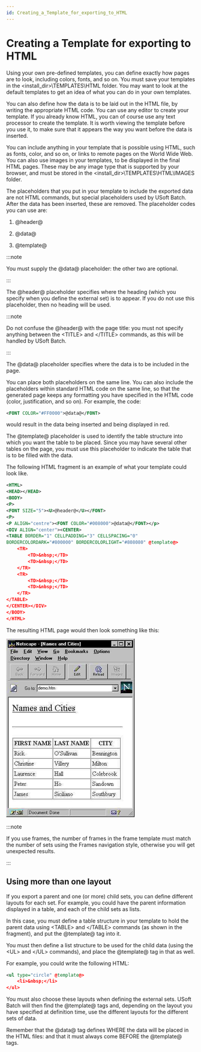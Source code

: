 ```yaml
---
id: Creating_a_Template_for_exporting_to_HTML
---
```


# Creating a Template for exporting to HTML

Using your own pre-defined templates, you can define exactly how pages are to look, including colors, fonts, and so on. You must save your templates in the \<install_dir>\\TEMPLATES\\HTML folder. You may want to look at the default templates to get an idea of what you can do in your own templates.

You can also define how the data is to be laid out in the HTML file, by writing the appropriate HTML code. You can use any editor to create your template. If you already know HTML, you can of course use any text processor to create the template. It is worth viewing the template before you use it, to make sure that it appears the way you want before the data is inserted.

You can include anything in your template that is possible using HTML, such as fonts, color, and so on, or links to remote pages on the World Wide Web. You can also use images in your templates, to be displayed in the final HTML pages. These may be any image type that is supported by your browser, and must be stored in the \<install_dir>\\TEMPLATES\\HTML\\IMAGES folder.

The placeholders that you put in your template to include the exported data are not HTML commands, but special placeholders used by USoft Batch. After the data has been inserted, these are removed. The placeholder codes you can use are:

1. @header@

2. @data@

3. @template@


:::note

You must supply the @data@ placeholder: the other two are optional.

:::

The @header@ placeholder specifies where the heading (which you specify when you define the external set) is to appear. If you do not use this placeholder, then no heading will be used.


:::note

Do not confuse the @header@ with the page title: you must not specify anything between the \<TITLE> and \</TITLE> commands, as this will be handled by USoft Batch.

:::

The @data@ placeholder specifies where the data is to be included in the page.

You can place both placeholders on the same line. You can also include the placeholders within standard HTML code on the same line, so that the generated page keeps any formatting you have specified in the HTML code (color, justification, and so on). For example, the code:

```xml
<FONT COLOR="#FF0000">@data@</FONT>

```

would result in the data being inserted and being displayed in red.

The @template@ placeholder is used to identify the table structure into which you want the table to be placed. Since you may have several other tables on the page, you must use this placeholder to indicate the table that is to be filled with the data.

The following HTML fragment is an example of what your template could look like.

```xml
<HTML>
<HEAD></HEAD>
<BODY>
<P>
<FONT SIZE="5"><U>@header@</U></FONT>
<P>
<P ALIGN="centre"><FONT COLOR="#008000">@data@</FONT></p>
<DIV ALIGN="center"><CENTER>
<TABLE BORDER="1" CELLPADDING="3" CELLSPACING="0"
BORDERCOLORDARK="#800000" BORDERCOLORLIGHT="#808080" @template@>
    <TR>
        <TD>&nbsp;</TD>
        <TD>&nbsp;</TD>
    </TR>
    <TR>
        <TD>&nbsp;</TD>
        <TD>&nbsp;</TD>
    </TR>
</TABLE>
</CENTER></DIV>
</BODY>
</HTML>

```

The resulting HTML page would then look something like this:

![](./assets/5fdca0c9-054a-4c02-819f-4522036ae415.jpg)


:::note

If you use frames, the number of frames in the frame template must match the number of sets using the Frames navigation style, otherwise you will get unexpected results.

:::

## Using more than one layout

If you export a parent and one (or more) child sets, you can define different layouts for each set. For example, you could have the parent information displayed in a table, and each of the child sets as lists.

In this case, you must define a table structure in your template to hold the parent data using \<TABLE> and \</TABLE> commands (as shown in the fragment), and put the @template@ tag into it.

You must then define a list structure to be used for the child data (using the \<UL> and \</UL> commands), and place the @template@ tag in that as well.

For example, you could write the following HTML:

```xml
<ul type="circle" @template@>
    <li>&nbsp;</li>
</ul>

```

You must also choose these layouts when defining the external sets. USoft Batch will then find the @template@ tags and, depending on the layout you have specified at definition time, use the different layouts for the different sets of data.

Remember that the @data@ tag defines WHERE the data will be placed in the HTML files: and that it must always come BEFORE the @template@ tags.

 